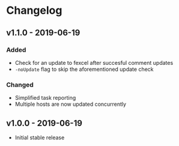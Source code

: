 # Changelog

## v1.1.0 - 2019-06-19

### Added

- Check for an update to fexcel after succesful comment updates
- `-noUpdate` flag to skip the aforementioned update check

### Changed

- Simplified task reporting
- Multiple hosts are now updated concurrently

## v1.0.0 - 2019-06-19

- Initial stable release
